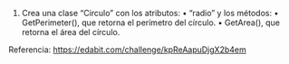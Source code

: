 1) Crea una clase “Circulo” con los atributos:
• “radio”
y los métodos:
• GetPerimeter(), que retorna el perímetro del círculo.
• GetArea(), que retorna el área del círculo.

Referencia: https://edabit.com/challenge/kpReAapuDjgX2b4em
